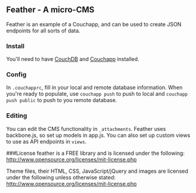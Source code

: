 ## Feather - A micro-CMS

Feather is an example of a Couchapp, and can be used to create JSON endpoints for all sorts of data.

### Install

You'll need to have [CouchDB](http://docs.couchdb.org/en/latest/install/index.html) and [Couchapp](http://couchapp.org/page/installing) installed.

### Config

In `.couchapprc`, fill in your local and remote database information. When you're ready to populate, use `couchapp push` to push to local and `couchapp push public` to push to you remote database.

### Editing

You can edit the CMS functionality in `_attachments`. Feather uses backbone.js, so set up models in app.js. You can also set up custom views to use as API endpoints in `views`.

###License
feather is a FREE library and is licensed under the following:
http://www.opensource.org/licenses/mit-license.php

Theme files, their HTML, CSS, JavaScript/jQuery and images are licensed under the following unless otherwise stated:
http://www.opensource.org/licenses/mit-license.php